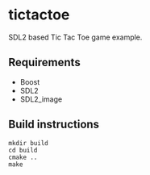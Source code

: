 tictactoe
=========

SDL2 based Tic Tac Toe game example.

Requirements
------------
* Boost
* SDL2
* SDL2_image


Build instructions
------------------

    mkdir build
    cd build
    cmake ..
    make
